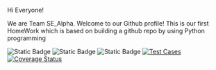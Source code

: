 Hi Everyone!

We are Team SE_Alpha. Welcome to our Github profile!
This is our first HomeWork which is based on building a github repo by using Python programming


![Static Badge](https://img.shields.io/badge/python-3.13-brightgreen)
![Static Badge](https://img.shields.io/badge/platform-linux-blue)
![Static Badge](https://img.shields.io/badge/license-MIT-purple)
[![Test Cases](https://github.com/SE-Alpha-Project/hw1/actions/workflows/python-app.yml/badge.svg)](https://github.com/SE-Alpha-Project/hw1/actions/workflows/python-app.yml)
[![Coverage Status](https://we-cli.github.io/jayin/badges/coverage.svg)](https://github.com/SE-Alpha-Project/hw1/actions)

